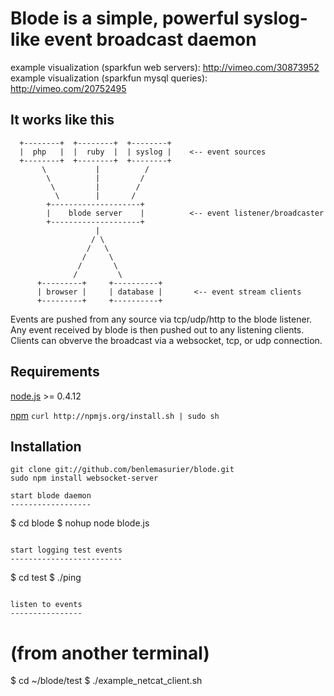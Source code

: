 Blode is a simple, powerful syslog-like event broadcast daemon
==============================================================

example visualization (sparkfun web servers):   http://vimeo.com/30873952
example visualization (sparkfun mysql queries): http://vimeo.com/20752495


It works like this
------------------

      +--------+  +--------+  +--------+
      |  php   |  |  ruby  |  | syslog |    <-- event sources
      +--------+  +--------+  +--------+
           \           |          /
            \          |         /        
             \         |        /        
              \        |       /         
            +--------------------+          
            |    blode server    |          <-- event listener/broadcaster
            +--------------------+
                       |
                      / \
                     /   \
                    /     \
                   /       \
                  /         \
          +---------+     +----------+
          | browser |     | database |       <-- event stream clients
          +---------+     +----------+
       

Events are pushed from any source via tcp/udp/http to the blode listener. Any event
received by blode is then pushed out to any listening clients. Clients can obverve
the broadcast via a websocket, tcp, or udp connection.

Requirements
------------
[node.js](http://nodejs.org) >= 0.4.12 

[npm](npmjs.org) `curl http://npmjs.org/install.sh | sudo sh`

Installation
------------
```
git clone git://github.com/benlemasurier/blode.git
sudo npm install websocket-server

start blode daemon
------------------
```
$ cd blode
$ nohup node blode.js
```

start logging test events
-------------------------
```
$ cd test
$ ./ping
```

listen to events
----------------
```
# (from another terminal)
$ cd ~/blode/test
$ ./example_netcat_client.sh
```
